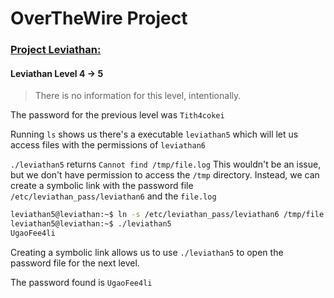 # OverTheWire Project

### [Project Leviathan:](http://overthewire.org/wargames/leviathan/)

#### Leviathan Level 4 -> 5
> There is no information for this level, intentionally.

The password for the previous level was `Tith4cokei`

Running `ls` shows us there's a executable `leviathan5` which will let us access files with the permissions of `leviathan6`

`./leviathan5` returns `Cannot find /tmp/file.log`
This wouldn't be an issue, but we don't have permission to access the `/tmp` directory.
Instead, we can create a symbolic link with the password file `/etc/leviathan_pass/leviathan6` and the `file.log`

```bash
leviathan5@leviathan:~$ ln -s /etc/leviathan_pass/leviathan6 /tmp/file.log
leviathan5@leviathan:~$ ./leviathan5
UgaoFee4li
```

Creating a symbolic link allows us to use `./leviathan5` to open the password file for the next level.

The password found is `UgaoFee4li`

